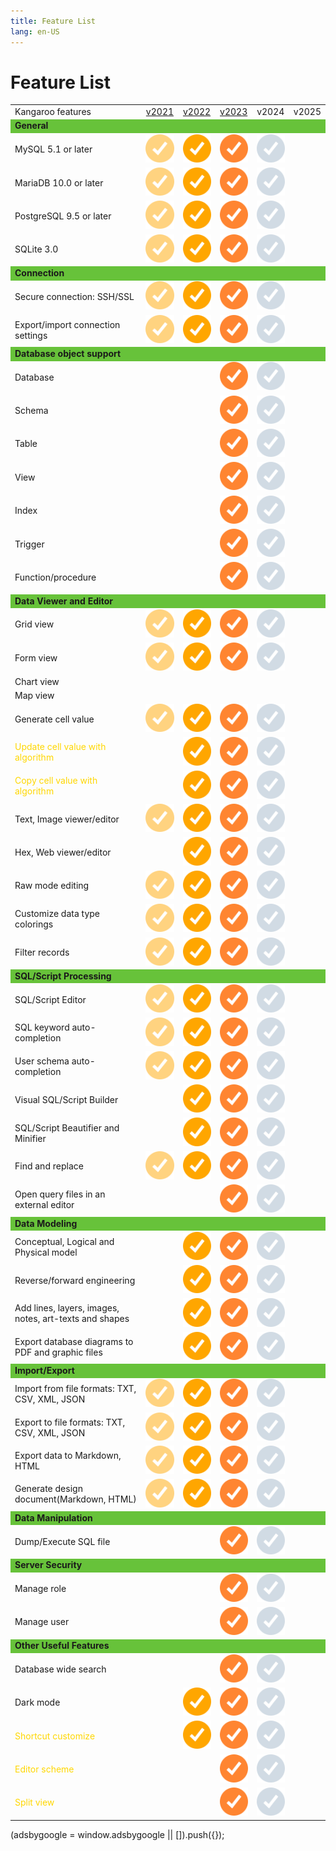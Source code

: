 ```yaml
---
title: Feature List
lang: en-US
---
```


# Feature List
<div>
    <table>
        <tbody>
            <tr>
                <td>Kangaroo features</td>
                <td style="text-align: center;"><a target="_blank" href="/en/download/v1.0.6.201109.html">v2021</a></td>
                <td style="text-align: center;"><a target="_blank" href="/en/download/v1.10.2.220701.html">v2022</a></td>
                <td style="text-align: center;"><a target="_blank" href="/en/download/v2.3.1.230201.html">v2023</a></td>
                <td style="text-align: center;">v2024</td>
                <td style="text-align: center;">v2025</td>
            </tr>
            <!--section-->
            <tr style="background-color: #67C23A;">
                <td><b>General</b></td>
                <td></td>
                <td></td>
                <td></td>
                <td></td>
                <td></td>
            </tr>
            <tr>
                <td>MySQL 5.1 or later</td>
                <td style="text-align: center;"><img src="/images/icon-2021.svg"></td>
                <td style="text-align: center;"><img src="/images/icon-2022.svg"></td>
                <td style="text-align: center;"><img src="/images/icon-2023.svg"></td>
                <td style="text-align: center;"><img src="/images/icon-2024.svg"></td>
                <td></td>
            </tr>
            <tr>
                <td>MariaDB 10.0 or later</td>
                <td style="text-align: center;"><img src="/images/icon-2021.svg"></td>
                <td style="text-align: center;"><img src="/images/icon-2022.svg"></td>
                <td style="text-align: center;"><img src="/images/icon-2023.svg"></td>
                <td style="text-align: center;"><img src="/images/icon-2024.svg"></td>
                <td></td>
            </tr>
            <!--tr>
                <td>Oracle 8.1 or later ( macOS Edition starts from Oracle 9i )</td>
                <td></td>
                <td></td>
                <td style="text-align: center;"><img src="/images/icon-2023.svg"></td>
                <td style="text-align: center;"><img src="/images/icon-2024.svg"></td>
                <td></td>
            </tr-->
            <tr>
                <td>PostgreSQL 9.5 or later</td>
                <td style="text-align: center;"><img src="/images/icon-2021.svg"></td>
                <td style="text-align: center;"><img src="/images/icon-2022.svg"></td>
                <td style="text-align: center;"><img src="/images/icon-2023.svg"></td>
                <td style="text-align: center;"><img src="/images/icon-2024.svg"></td>
                <td></td>
            </tr>
            <tr>
                <td>SQLite 3.0</td>
                <td style="text-align: center;"><img src="/images/icon-2021.svg"></td>
                <td style="text-align: center;"><img src="/images/icon-2022.svg"></td>
                <td style="text-align: center;"><img src="/images/icon-2023.svg"></td>
                <td style="text-align: center;"><img src="/images/icon-2024.svg"></td>
                <td></td>
            </tr>
            <!--tr>
                <td>SQL Server 2000 or later</td>
                <td></td>
                <td></td>
                <td style="text-align: center;"><img src="/images/icon-2023.svg"></td>
                <td style="text-align: center;"><img src="/images/icon-2024.svg"></td>
                <td></td>
            </tr>
            <tr>
                <td>Cloud support</td>
                <td></td>
                <td></td>
                <td style="text-align: center;"><img src="/images/icon-2023.svg"></td>
                <td style="text-align: center;"><img src="/images/icon-2024.svg"></td>
                <td></td>
            </tr-->
            <!--section-->
            <!--section-->
            <tr style="background-color: #67C23A;">
                <td><b>Connection</b></td>
                <td></td>
                <td></td>
                <td></td>
                <td></td>
                <td></td>
            </tr>
            <tr>
                <td>Secure connection: SSH/SSL</td>
                <td style="text-align: center;"><img src="/images/icon-2021.svg"></td>
                <td style="text-align: center;"><img src="/images/icon-2022.svg"></td>
                <td style="text-align: center;"><img src="/images/icon-2023.svg"></td>
                <td style="text-align: center;"><img src="/images/icon-2024.svg"></td>
                <td></td>
            </tr>            
            <tr>
                <td>Export/import connection settings</td>
                <td style="text-align: center;"><img src="/images/icon-2021.svg"></td>
                <td style="text-align: center;"><img src="/images/icon-2022.svg"></td>
                <td style="text-align: center;"><img src="/images/icon-2023.svg"></td>
                <td style="text-align: center;"><img src="/images/icon-2024.svg"></td>
                <td></td>
            </tr>
            <!--section-->
            <tr style="background-color: #67C23A;">
                <td><b>Database object support</b></td>
                <td></td>
                <td></td>
                <td></td>
                <td></td>
                <td></td>
            </tr>
            <tr>
                <td>Database</td>
                <td></td>
                <td></td>
                <td style="text-align: center;"><img src="/images/icon-2023.svg"></td>
                <td style="text-align: center;"><img src="/images/icon-2024.svg"></td>
                <td></td>
            </tr>
            <tr>
                <td>Schema</td>
                <td></td>
                <td></td>
                <td style="text-align: center;"><img src="/images/icon-2023.svg"></td>
                <td style="text-align: center;"><img src="/images/icon-2024.svg"></td>
                <td></td>
            </tr>
            <tr>
                <td>Table</td>
                <td></td>
                <td></td>
                <td style="text-align: center;"><img src="/images/icon-2023.svg"></td>
                <td style="text-align: center;"><img src="/images/icon-2024.svg"></td>
                <td></td>
            </tr>
            <tr>
                <td>View</td>
                <td></td>
                <td></td>
                <td style="text-align: center;"><img src="/images/icon-2023.svg"></td>
                <td style="text-align: center;"><img src="/images/icon-2024.svg"></td>
                <td></td>
            </tr>
            <tr>
                <td>Index</td>
                <td></td>
                <td></td>
                <td style="text-align: center;"><img src="/images/icon-2023.svg"></td>
                <td style="text-align: center;"><img src="/images/icon-2024.svg"></td>
                <td></td>
            </tr>
            <tr>
                <td>Trigger</td>
                <td></td>
                <td></td>
                <td style="text-align: center;"><img src="/images/icon-2023.svg"></td>
                <td style="text-align: center;"><img src="/images/icon-2024.svg"></td>
                <td></td>
            </tr>
            <tr>
                <td>Function/procedure</td>
                <td></td>
                <td></td>
                <td style="text-align: center;"><img src="/images/icon-2023.svg"></td>
                <td style="text-align: center;"><img src="/images/icon-2024.svg"></td>
                <td></td>
            </tr>
            <!--section-->
            <!--section-->
            <tr style="background-color: #67C23A;">
                <td><b>Data Viewer and Editor</b></td>
                <td></td>
                <td></td>
                <td></td>
                <td></td>
                <td></td>
            </tr>
            <tr>
                <td>Grid view</td>
                <td style="text-align: center;"><img src="/images/icon-2021.svg"></td>
                <td style="text-align: center;"><img src="/images/icon-2022.svg"></td>
                <td style="text-align: center;"><img src="/images/icon-2023.svg"></td>
                <td style="text-align: center;"><img src="/images/icon-2024.svg"></td>
                <td></td>
            </tr>
            <tr>
                <td>Form view</td>
                <td style="text-align: center;"><img src="/images/icon-2021.svg"></td>
                <td style="text-align: center;"><img src="/images/icon-2022.svg"></td>
                <td style="text-align: center;"><img src="/images/icon-2023.svg"></td>
                <td style="text-align: center;"><img src="/images/icon-2024.svg"></td>
                <td></td>
            </tr>
            <tr>
                <td>Chart view</td>
                <td></td>
                <td></td>
                <td style="text-align: center;"></td>
                <td style="text-align: center;"></td>
                <td></td>
            </tr>
            <tr>
                <td>Map view</td>
                <td></td>
                <td></td>
                <td style="text-align: center;"></td>
                <td style="text-align: center;"></td>
                <td></td>
            </tr>
            <tr>
                <td>Generate cell value</td>
                <td style="text-align: center;"><img src="/images/icon-2021.svg"></td>
                <td style="text-align: center;"><img src="/images/icon-2022.svg"></td>
                <td style="text-align: center;"><img src="/images/icon-2023.svg"></td>
                <td style="text-align: center;"><img src="/images/icon-2024.svg"></td>
                <td></td>
            </tr>
            <tr>
                <td style="color: #ffd700;">Update cell value with algorithm</td>
                <td style="text-align: center;"></td>
                <td style="text-align: center;"><img src="/images/icon-2022.svg"></td>
                <td style="text-align: center;"><img src="/images/icon-2023.svg"></td>
                <td style="text-align: center;"><img src="/images/icon-2024.svg"></td>
                <td></td>
            </tr>
            <tr>
                <td style="color: #ffd700;">Copy cell value with algorithm</td>
                <td style="text-align: center;"></td>
                <td style="text-align: center;"><img src="/images/icon-2022.svg"></td>
                <td style="text-align: center;"><img src="/images/icon-2023.svg"></td>
                <td style="text-align: center;"><img src="/images/icon-2024.svg"></td>
                <td></td>
            </tr>            
            <tr>
                <td>Text, Image viewer/editor</td>
                <td style="text-align: center;"><img src="/images/icon-2021.svg"></td>
                <td style="text-align: center;"><img src="/images/icon-2022.svg"></td>
                <td style="text-align: center;"><img src="/images/icon-2023.svg"></td>
                <td style="text-align: center;"><img src="/images/icon-2024.svg"></td>
                <td></td>
            </tr>
            <tr>
                <td>Hex, Web viewer/editor</td>
                <td style="text-align: center;"><img src=""></td>
                <td style="text-align: center;"><img src="/images/icon-2022.svg"></td>
                <td style="text-align: center;"><img src="/images/icon-2023.svg"></td>
                <td style="text-align: center;"><img src="/images/icon-2024.svg"></td>
                <td></td>
            </tr>
            <tr>
                <td>Raw mode editing</td>
                <td style="text-align: center;"><img src="/images/icon-2021.svg"></td>
                <td style="text-align: center;"><img src="/images/icon-2022.svg"></td>
                <td style="text-align: center;"><img src="/images/icon-2023.svg"></td>
                <td style="text-align: center;"><img src="/images/icon-2024.svg"></td>
                <td></td>
            </tr>
            <!--tr>
                <td>Data Validation</td>
                <td></td>
                <td></td>
                <td style="text-align: center;"><img src="/images/icon-2023.svg"></td>
                <td style="text-align: center;"><img src="/images/icon-2024.svg"></td>
                <td></td>
            </tr-->
            <tr>
                <td>Customize data type colorings</td>
                <td style="text-align: center;"><img src="/images/icon-2021.svg"></td>
                <td style="text-align: center;"><img src="/images/icon-2022.svg"></td>
                <td style="text-align: center;"><img src="/images/icon-2023.svg"></td>
                <td style="text-align: center;"><img src="/images/icon-2024.svg"></td>
                <td></td>
            </tr>              
            <!--tr>
                <td>Find and replace</td>
                <td></td>
                <td></td>
                <td style="text-align: center;"><img src="/images/icon-2023.svg"></td>
                <td style="text-align: center;"><img src="/images/icon-2024.svg"></td>
                <td></td>
            </tr-->
            <tr>
                <td>Filter records</td>
                <td style="text-align: center;"><img src="/images/icon-2021.svg"></td>
                <td style="text-align: center;"><img src="/images/icon-2022.svg"></td>
                <td style="text-align: center;"><img src="/images/icon-2023.svg"></td>
                <td style="text-align: center;"><img src="/images/icon-2024.svg"></td>
                <td></td>
            </tr>
            <!--section-->
            <!--section-->
            <tr style="background-color: #67C23A;">
                <td><b>SQL/Script Processing</b></td>
                <td></td>
                <td></td>
                <td></td>
                <td></td>
                <td></td>
            </tr>
            <!--tr>
                <td>PL/SQL and PL/PGSQL Debugger</td>
                <td></td>
                <td></td>
                <td style="text-align: center;"><img src="/images/icon-2023.svg"></td>
                <td style="text-align: center;"><img src="/images/icon-2024.svg"></td>
                <td></td>
            </tr-->
            <tr>
                <td>SQL/Script Editor</td>
                <td style="text-align: center;"><img src="/images/icon-2021.svg"></td>
                <td style="text-align: center;"><img src="/images/icon-2022.svg"></td>
                <td style="text-align: center;"><img src="/images/icon-2023.svg"></td>
                <td style="text-align: center;"><img src="/images/icon-2024.svg"></td>
                <td></td>
            </tr>
            <tr>
                <td>SQL keyword auto-completion</td>
                <td style="text-align: center;"><img src="/images/icon-2021.svg"></td>
                <td style="text-align: center;"><img src="/images/icon-2022.svg"></td>
                <td style="text-align: center;"><img src="/images/icon-2023.svg"></td>
                <td style="text-align: center;"><img src="/images/icon-2024.svg"></td>
                <td></td>
            </tr>
            <tr>
                <td>User schema auto-completion</td>
                <td style="text-align: center;"><img src="/images/icon-2021.svg"></td>
                <td style="text-align: center;"><img src="/images/icon-2022.svg"></td>
                <td style="text-align: center;"><img src="/images/icon-2023.svg"></td>
                <td style="text-align: center;"><img src="/images/icon-2024.svg"></td>
                <td></td>
            </tr>
            <tr>
                <td>Visual SQL/Script Builder</td>
                <td style="text-align: center;"><img src=""></td>
                <td style="text-align: center;"><img src="/images/icon-2022.svg"></td>
                <td style="text-align: center;"><img src="/images/icon-2023.svg"></td>
                <td style="text-align: center;"><img src="/images/icon-2024.svg"></td>
                <td></td>
            </tr>
            <!--tr>
                <td>Find Builder</td>
                <td></td>
                <td></td>
                <td style="text-align: center;"><img src="/images/icon-2023.svg"></td>
                <td style="text-align: center;"><img src="/images/icon-2024.svg"></td>
                <td></td>
            </tr>
            <tr>
                <td>Aggregate Builder</td>
                <td></td>
                <td></td>
                <td style="text-align: center;"><img src="/images/icon-2023.svg"></td>
                <td style="text-align: center;"><img src="/images/icon-2024.svg"></td>
                <td></td>
            </tr>              
            <tr>
                <td>Code Snippet and Completion</td>
                <td></td>
                <td></td>
                <td style="text-align: center;"><img src="/images/icon-2023.svg"></td>
                <td style="text-align: center;"><img src="/images/icon-2024.svg"></td>
                <td></td>
            </tr-->
            <tr>
                <td>SQL/Script Beautifier and Minifier</td>
                <td style="text-align: center;"><img src=""></td>
                <td style="text-align: center;"><img src="/images/icon-2022.svg"></td>
                <td style="text-align: center;"><img src="/images/icon-2023.svg"></td>
                <td style="text-align: center;"><img src="/images/icon-2024.svg"></td>
                <td></td>
            </tr>
            <tr>
                <td>Find and replace</td>
                <td style="text-align: center;"><img src="/images/icon-2021.svg"></td>
                <td style="text-align: center;"><img src="/images/icon-2022.svg"></td>
                <td style="text-align: center;"><img src="/images/icon-2023.svg"></td>
                <td style="text-align: center;"><img src="/images/icon-2024.svg"></td>
                <td></td>
            </tr>
            <!--tr>
                <td>Create parameter queries</td>
                <td></td>
                <td></td>
                <td style="text-align: center;"><img src="/images/icon-2023.svg"></td>
                <td style="text-align: center;"><img src="/images/icon-2024.svg"></td>
                <td></td>
            </tr-->
            <tr>
                <td>Open query files in an external editor</td>
                <td></td>
                <td></td>
                <td style="text-align: center;"><img src="/images/icon-2023.svg"></td>
                <td style="text-align: center;"><img src="/images/icon-2024.svg"></td>
                <td></td>
            </tr>
            <!--tr>
                <td>Console</td>
                <td></td>
                <td></td>
                <td style="text-align: center;"><img src="/images/icon-2023.svg"></td>
                <td style="text-align: center;"><img src="/images/icon-2024.svg"></td>
                <td></td>
            </tr-->
            <!--section-->
            <!--section-->
            <tr style="background-color: #67C23A;">
                <td><b>Data Modeling</b></td>
                <td></td>
                <td></td>
                <td></td>
                <td></td>
                <td></td>
            </tr>
            <tr>
                <td>Conceptual, Logical and Physical model</td>
                <td style="text-align: center;"></td>
                <td style="text-align: center;"><img src="/images/icon-2022.svg"></td>
                <td style="text-align: center;"><img src="/images/icon-2023.svg"></td>
                <td style="text-align: center;"><img src="/images/icon-2024.svg"></td>
                <td></td>
            </tr>
            <tr>
                <td>Reverse/forward engineering</td>
                <td style="text-align: center;"></td>
                <td style="text-align: center;"><img src="/images/icon-2022.svg"></td>
                <td style="text-align: center;"><img src="/images/icon-2023.svg"></td>
                <td style="text-align: center;"><img src="/images/icon-2024.svg"></td>
                <td></td>
            </tr>
            <!--tr>
                <td>Auto layout</td>
                <td></td>
                <td></td>
                <td style="text-align: center;"><img src="/images/icon-2023.svg"></td>
                <td style="text-align: center;"><img src="/images/icon-2024.svg"></td>
                <td></td>
            </tr-->
            <tr>
                <td>Add lines, layers, images, notes, art-texts and shapes</td>
                <td style="text-align: center;"></td>
                <td style="text-align: center;"><img src="/images/icon-2022.svg"></td>
                <td style="text-align: center;"><img src="/images/icon-2023.svg"></td>
                <td style="text-align: center;"><img src="/images/icon-2024.svg"></td>
                <td></td>
            </tr>
            <tr>
                <td>Export database diagrams to PDF and graphic files</td>
                <td style="text-align: center;"></td>
                <td style="text-align: center;"><img src="/images/icon-2022.svg"></td>
                <td style="text-align: center;"><img src="/images/icon-2023.svg"></td>
                <td style="text-align: center;"><img src="/images/icon-2024.svg"></td>
                <td></td>
            </tr>
            <!--section-->
            <!--section-->
            <tr style="background-color: #67C23A;">
                <td><b>Import/Export</b></td>
                <td></td>
                <td></td>
                <td></td>
                <td></td>
                <td></td>
            </tr>
            <tr>
                <td>Import from file formats: TXT, CSV, XML, JSON</td>
                <td style="text-align: center;"><img src="/images/icon-2021.svg"></td>
                <td style="text-align: center;"><img src="/images/icon-2022.svg"></td>
                <td style="text-align: center;"><img src="/images/icon-2023.svg"></td>
                <td style="text-align: center;"><img src="/images/icon-2024.svg"></td>
                <td></td>
            </tr>
            <tr>
                <td>Export to file formats: TXT, CSV, XML, JSON</td>
                <td style="text-align: center;"><img src="/images/icon-2021.svg"></td>
                <td style="text-align: center;"><img src="/images/icon-2022.svg"></td>
                <td style="text-align: center;"><img src="/images/icon-2023.svg"></td>
                <td style="text-align: center;"><img src="/images/icon-2024.svg"></td>
                <td></td>
            </tr>
            <!--tr>
                <td>Import data from ODBC, MS Excel, MS Access</td>
                <td></td>
                <td></td>
                <td style="text-align: center;"><img src="/images/icon-2023.svg"></td>
                <td style="text-align: center;"><img src="/images/icon-2024.svg"></td>
                <td></td>
            </tr>
            <tr>
                <td>Export data to MS Excel</td>
                <td></td>
                <td></td>
                <td style="text-align: center;"><img src="/images/icon-2023.svg"></td>
                <td style="text-align: center;"><img src="/images/icon-2024.svg"></td>
                <td></td>
            </tr-->
            <tr>
                <td>Export data to Markdown, HTML</td>
                <td style="text-align: center;"><img src="/images/icon-2021.svg"></td>
                <td style="text-align: center;"><img src="/images/icon-2022.svg"></td>
                <td style="text-align: center;"><img src="/images/icon-2023.svg"></td>
                <td style="text-align: center;"><img src="/images/icon-2024.svg"></td>
                <td></td>
            </tr>
            <tr>
                <td>Generate design document(Markdown, HTML)</td>
                <td style="text-align: center;"><img src="/images/icon-2021.svg"></td>
                <td style="text-align: center;"><img src="/images/icon-2022.svg"></td>
                <td style="text-align: center;"><img src="/images/icon-2023.svg"></td>
                <td style="text-align: center;"><img src="/images/icon-2024.svg"></td>
                <td></td>
            </tr>
            <!--tr>
                <td>Export data to MS Access (Windows Edition only)</td>
                <td></td>
                <td></td>
                <td style="text-align: center;"><img src="/images/icon-2023.svg"></td>
                <td style="text-align: center;"><img src="/images/icon-2024.svg"></td>
                <td></td>
            </tr-->              
            <!--section-->
            <!--section-->
            <tr style="background-color: #67C23A;">
                <td><b>Data Manipulation</b></td>
                <td></td>
                <td></td>
                <td></td>
                <td></td>
                <td></td>
            </tr>
            <!--tr>
                <td>Data Transfer (Same or cross server type)</td>
                <td></td>
                <td></td>
                <td style="text-align: center;"><img src="/images/icon-2023.svg"></td>
                <td style="text-align: center;"><img src="/images/icon-2024.svg"></td>
                <td></td>
            </tr>
            <tr>
                <td>Data/Structure Synchronization</td>
                <td></td>
                <td></td>
                <td style="text-align: center;"><img src="/images/icon-2023.svg"></td>
                <td style="text-align: center;"><img src="/images/icon-2024.svg"></td>
                <td></td>
            </tr-->
            <!--section-->
            <!--section-->
            <!--tr style="background-color: #67C23A;">
                <td><b>Backup/Restore</b></td>
                <td></td>
                <td></td>
                <td></td>
                <td></td>
                <td></td>
            </tr>
            <tr>
                <td>Backup/restore MySQL/MariaDB/PostgreSQL/SQLite database</td>
                <td></td>
                <td></td>
                <td style="text-align: center;"><img src="/images/icon-2023.svg"></td>
                <td style="text-align: center;"><img src="/images/icon-2024.svg"></td>
                <td></td>
            </tr>
            <tr>
                <td>Convert backup file into SQL script</td>
                <td></td>
                <td></td>
                <td style="text-align: center;"><img src="/images/icon-2023.svg"></td>
                <td style="text-align: center;"><img src="/images/icon-2024.svg"></td>
                <td></td>
            </tr>
            <tr>
                <td>Oracle Data Pump</td>
                <td></td>
                <td></td>
                <td style="text-align: center;"><img src="/images/icon-2023.svg"></td>
                <td style="text-align: center;"><img src="/images/icon-2024.svg"></td>
                <td></td>
            </tr>
            <tr>
                <td>SQL Server Backup/Restore</td>
                <td></td>
                <td></td>
                <td style="text-align: center;"><img src="/images/icon-2023.svg"></td>
                <td style="text-align: center;"><img src="/images/icon-2024.svg"></td>
                <td></td>
            </tr-->
            <tr>
                <td>Dump/Execute SQL file</td>
                <td></td>
                <td></td>
                <td style="text-align: center;"><img src="/images/icon-2023.svg"></td>
                <td style="text-align: center;"><img src="/images/icon-2024.svg"></td>
                <td></td>
            </tr>
            <!--section-->
            <!--section-->
            <tr style="background-color: #67C23A;">
                <td><b>Server Security</b></td>
                <td></td>
                <td></td>
                <td></td>
                <td></td>
                <td></td>
            </tr>
            <tr>
                <td>Manage role</td>
                <td></td>
                <td></td>
                <td style="text-align: center;"><img src="/images/icon-2023.svg"></td>
                <td style="text-align: center;"><img src="/images/icon-2024.svg"></td>
                <td></td>
            </tr>
            <tr>
                <td>Manage user</td>
                <td></td>
                <td></td>
                <td style="text-align: center;"><img src="/images/icon-2023.svg"></td>
                <td style="text-align: center;"><img src="/images/icon-2024.svg"></td>
                <td></td>
            </tr>
            <!--tr>
                <td>Server Monitor</td>
                <td></td>
                <td></td>
                <td style="text-align: center;"><img src="/images/icon-2023.svg"></td>
                <td style="text-align: center;"><img src="/images/icon-2024.svg"></td>
                <td></td>
            </tr-->
            <!--section-->
            <!--section-->
            <tr style="background-color: #67C23A;">
                <td><b>Other Useful Features</b></td>
                <td></td>
                <td></td>
                <td></td>
                <td></td>
                <td></td>
            </tr>
            <!--tr>
                <td>Schema Analysis</td>
                <td></td>
                <td></td>
                <td style="text-align: center;"><img src="/images/icon-2023.svg"></td>
                <td style="text-align: center;"><img src="/images/icon-2024.svg"></td>
                <td></td>
            </tr>              
            <tr>
                <td>ER Diagram view</td>
                <td></td>
                <td></td>
                <td style="text-align: center;"><img src="/images/icon-2023.svg"></td>
                <td style="text-align: center;"><img src="/images/icon-2024.svg"></td>
                <td></td>
            </tr-->
            <tr>
                <td>Database wide search</td>
                <td></td>
                <td></td>
                <td style="text-align: center;"><img src="/images/icon-2023.svg"></td>
                <td style="text-align: center;"><img src="/images/icon-2024.svg"></td>
                <td></td>
            </tr>
            <!--tr>
                <td>Favorites list</td>
                <td></td>
                <td></td>
                <td style="text-align: center;"><img src="/images/icon-2023.svg"></td>
                <td style="text-align: center;"><img src="/images/icon-2024.svg"></td>
                <td></td>
            </tr>
            <tr>
                <td>Print database/schema/table structure</td>
                <td></td>
                <td></td>
                <td style="text-align: center;"><img src="/images/icon-2023.svg"></td>
                <td style="text-align: center;"><img src="/images/icon-2024.svg"></td>
                <td></td>
            </tr-->
            <tr>
                <td>Dark mode</td>
                <td></td>
                <td style="text-align: center;"><img src="/images/icon-2022.svg"></td>
                <td style="text-align: center;"><img src="/images/icon-2023.svg"></td>
                <td style="text-align: center;"><img src="/images/icon-2024.svg"></td>
                <td></td>
            </tr>
            <tr>
                <td style="color: #ffd700;">Shortcut customize</td>
                <td></td>
                <td style="text-align: center;"><img src="/images/icon-2022.svg"></td>
                <td style="text-align: center;"><img src="/images/icon-2023.svg"></td>
                <td style="text-align: center;"><img src="/images/icon-2024.svg"></td>
                <td></td>
            </tr>
            <tr>
                <td style="color: #ffd700;">Editor scheme</td>
                <td></td>
                <td></td>
                <td style="text-align: center;"><img src="/images/icon-2023.svg"></td>
                <td style="text-align: center;"><img src="/images/icon-2024.svg"></td>
                <td></td>
            </tr>
            <tr>
                <td style="color: #ffd700;">Split view</td>
                <td></td>
                <td></td>
                <td style="text-align: center;"><img src="/images/icon-2023.svg"></td>
                <td style="text-align: center;"><img src="/images/icon-2024.svg"></td>
                <td></td>
            </tr>
            <!--section-->
        </tbody>
    </table>
</div>

<div>
    <script2 type="text/javascript" async="true" src="https://pagead2.googlesyndication.com/pagead/js/adsbygoogle.js" />
    <ins class="adsbygoogle"
        style="display:block; text-align:center;"
        data-ad-layout="in-article"
        data-ad-format="fluid"
        data-ad-client="ca-pub-3975819313740938"
        data-ad-slot="6760827895"></ins>
    <script2 type="text/javascript">
        (adsbygoogle = window.adsbygoogle || []).push({});
    </script2>
</div>